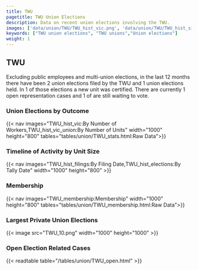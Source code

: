 ```yaml
---
title: TWU
pagetitle: TWU Union Elections
description: Data on recent union elections involving the TWU.
images: ['data/union/TWU/TWU_hist_vic.png', 'data/union/TWU/TWU_hist_size.png', 'data/union/TWU/TWU_10.png']
keywords: ["TWU union elections", "TWU unions","Union elections"]
weight: 1
---
```

##  TWU

Excluding public employees and multi-union elections, in the last 12 months there have been 2 union elections filed by the TWU and 1 union elections held. In 1 of those elections a new unit was certified. There are currently 1 open representation cases and 1 of are still waiting to vote.

### Union Elections by Outcome
{{< nav images="TWU_hist_vic:By Number of Workers,TWU_hist_vic_union:By Number of Units" width="1000" height="800" tables="tables/union/TWU_stats.html:Raw Data">}}

### Timeline of Activity by Unit Size
{{< nav images="TWU_hist_filings:By Filing Date,TWU_hist_elections:By Tally Date" width="1000" height="800" >}}

### Membership
{{< nav images="TWU_membership:Membership" width="1000" height="800" tables="tables/union/TWU_membership.html:Raw Data">}}

### Largest Private Union Elections
{{< image src="TWU_10.png" width="1000" height="1000"  >}}

### Open Election Related Cases
{{< readtable table="/tables/union/TWU_open.html" >}}

